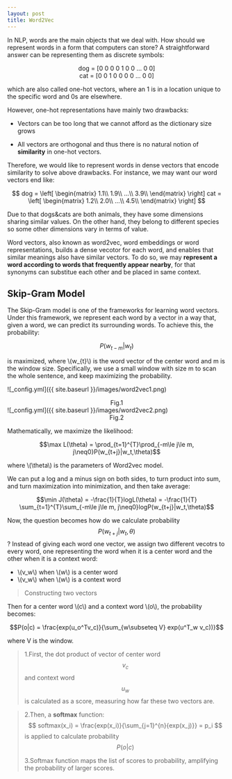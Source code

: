 ```yaml
---
layout: post
title: Word2Vec
---
```


In NLP, words are the main objects that we deal with. How should we represent words in a form that computers can store? A straightforward answer can be representing them as discrete symbols:
<center>dog = [0 0 0 0 1 0 0 ... 0 0]</center>

<center>cat = [0 0 1 0 0 0 0 ... 0 0]</center>

which are also called one-hot vectors, where an 1 is in a location unique to the specific word and 0s are elsewhere.

However, one-hot representations have mainly two drawbacks:
* Vectors can be too long that we cannot afford as the dictionary size grows
+ All vectors are orthogonal and thus there is no natural notion of **similarity** in one-hot vectors.

Therefore, we would like to represent words in dense vectors that encode similarity to solve above drawbacks. For instance, we may want our word vectors end like:

$$
dog = 
 \left[
 \begin{matrix}
   1.1\\
   1.9\\
   ...\\
   3.9\\
 \end{matrix}
 \right]
cat = 
\left[
 \begin{matrix}
   1.2\\
   2.0\\
   ...\\
   4.5\\
 \end{matrix}
\right]
$$

Due to that dogs&cats are both animals, they have some dimensions sharing similar values. On the other hand, they belong to different species so some other dimensions vary in terms of value.

Word vectors, also known as word2vec, word embeddings or word representations, builds a dense vecotor for each word, and enables that similar meanings also have similar vectors. To do so, we may **represent a word according to words that frequently appear nearby**, for that synonyms can substitue each other and be placed in same context.

## Skip-Gram Model

The Skip-Gram model is one of the frameworks for learning word vectors. Under this framework, we represent each word by a vector in a way that, given a word, we can predict its surrounding words. To achieve this, the probability:

$$P(w_{t-m}|w_t)$$

is maximized, where \\(w_{t}\\) is the word vector of the center word and m is the window size. Specifically, we use a small window with size m to scan the whole sentence, and keep maximizing the probability.

![_config.yml]({{ site.baseurl }}/images/word2vec1.png)
<center>Fig.1</center>
![_config.yml]({{ site.baseurl }}/images/word2vec2.png)
<center>Fig.2</center>

Mathematically, we maximize the likelihood:

$$\max L(\theta) = \prod_{t=1}^{T}\prod_{-m\le j\le m, j\neq0}P(w_{t+j}|w_t,\theta)$$

where \\(\theta\\) is the parameters of Word2vec model.

We can put a log and a minus sign on both sides, to turn product into sum, and turn maximization into minimization, and then take average:

$$\min J(\theta) = -\frac{1}{T}logL(\theta) = -\frac{1}{T} \sum_{t=1}^{T}\sum_{-m\le j\le m, j\neq0}logP(w_{t+j}|w_t,\theta)$$

Now, the question becomes how do we calculate probability $$ P(w_{t+j}|w_t,\theta) $$ ?
Instead of giving each word one vector, we assign two different vecotrs to every word, one representing the word when it is a center word and the other when it is a context word:

* \\(v_w\\) when \\(w\\) is a center word
* \\(v_w\\) when \\(w\\) is a context word

>Constructing two vectors

Then for a center word \\(c\\) and a context word \\(o\\), the probability becomes:

$$P(o|c) = \frac{exp(u_o^Tv_c)}{\sum_{w\subseteq V} exp(u^T_w v_c))}$$

where V is the window.
>1.First, the dot product of vector of center word $$v_c$$ and context word $$u_w$$ is calculated as a score, measuring how far these two vectors are.

>2.Then, a **softmax** function:
>$$ softmax(x_i) = \frac{exp(x_i)}{\sum_{j=1}^{n}{exp(x_j)}} = p_i $$
>is applied to calculate probability $$P(o|c)$$
>
>3.Softmax function maps the list of scores to probability, amplifying the probability of larger scores.